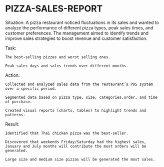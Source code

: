# PIZZA-SALES-REPORT
Situation:
      A pizza restaurant noticed fluctuations in its sales and wanted to analyze the performance of different pizza types, peak sales times, and customer preferences. The          management aimed to identify trends and improve sales strategies to boost revenue and customer satisfaction.

Task:

    The best-selling pizzas and worst selling ones.
    
    Peak sales days and sales trends over different months.
    
Action:

    Collected and analyzed sales data from the restaurant’s POS system over a specific period.
    
    Segmented data based on pizza type, size, categories,order, and time of purchase.
    
    Created visual reports (charts, tables) to highlight trends and patterns.
    
Result:

    Identified that Thai chicken pizza was the best-seller.
    
    Discovered that weekends Friday/Saturday had the highest sales, January and July months will contribute the most orders will be generated.
    
    Large size and medium size pizzas will be generated the most sales.
    
    
     
